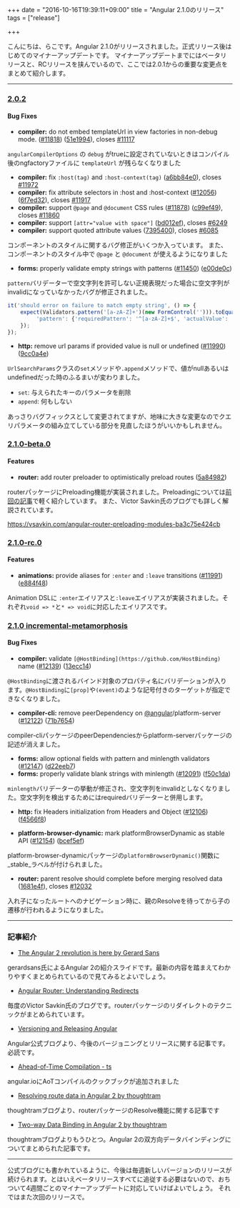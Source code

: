 +++
date = "2016-10-16T19:39:11+09:00"
title = "Angular 2.1.0のリリース"
tags = ["release"]

+++

こんにちは、らこです。Angular 2.1.0がリリースされました。正式リリース後はじめてのマイナーアップデートです。
マイナーアップデートまでにはベータリリースと、RCリリースを挟んでいるので、ここでは2.0.1からの重要な変更点をまとめて紹介します。

----

### [2.0.2](https://github.com/angular/angular/compare/2.0.1...2.0.2) 

#### Bug Fixes

* **compiler:** do not embed templateUrl in view factories in non-debug mode. ([#11818](https://github.com/angular/angular/issues/11818)) ([51e1994](https://github.com/angular/angular/commit/51e1994)), closes [#11117](https://github.com/angular/angular/issues/11117)

`angularCompilerOptions` の `debug` がtrueに設定されていないときはコンパイル後のngfactoryファイルに `templateUrl` が残らなくなりました

* **compiler:** fix `:host(tag)` and `:host-context(tag)` ([a6bb84e0](https://github.com/angular/angular/commit/a6bb84e02b7579f8d957ef6ba5b10d83482ed756)), closes [#11972](https://github.com/angular/angular/issues/11972)
* **compiler:** fix attribute selectors in :host and :host-context ([#12056](https://github.com/angular/angular/issues/12056)) ([6f7ed32](https://github.com/angular/angular/commit/6f7ed32)), closes [#11917](https://github.com/angular/angular/issues/11917)
* **compiler:** support `@page` and `@document` CSS rules ([#11878](https://github.com/angular/angular/issues/11878)) ([c99ef49](https://github.com/angular/angular/commit/c99ef49)), closes [#11860](https://github.com/angular/angular/issues/11860)
* **compiler:** support `[attr="value with space"]` ([bd012ef](https://github.com/angular/angular/commit/bd012ef)), closes [#6249](https://github.com/angular/angular/issues/6249)
* **compiler:** support quoted attribute values ([7395400](https://github.com/angular/angular/commit/7395400)), closes [#6085](https://github.com/angular/angular/issues/6085)

コンポーネントのスタイルに関するバグ修正がいくつか入っています。
また、コンポーネントのスタイル中で `@page` と `@document` が使えるようになりました

* **forms:** properly validate empty strings with patterns ([#11450](https://github.com/angular/angular/issues/11450)) ([e00de0c](https://github.com/angular/angular/commit/e00de0c))

`pattern`バリデーターで空文字列を許可しない正規表現だった場合に空文字列がinvalidになっていなかったバグが修正されました。

```ts
it('should error on failure to match empty string', () => {
    expect(Validators.pattern('[a-zA-Z]+')(new FormControl(''))).toEqual({
         'pattern': {'requiredPattern': '^[a-zA-Z]+$', 'actualValue': ''}
    });
});
```

* **http:** remove url params if provided value is null or undefined ([#11990](https://github.com/angular/angular/issues/11990)) ([9cc0a4e](https://github.com/angular/angular/commit/9cc0a4e))

`UrlSearchParams`クラスの`set`メソッドや`.append`メソッドで、値がnullあるいはundefinedだった時のふるまいが変わりました。

- `set`: 与えられたキーのパラメータを削除
- `append`: 何もしない

あっさりバグフィックスとして変更されてますが、地味に大きな変更なのでクエリパラメータの組み立てしている部分を見直したほうがいいかもしれません。

### [2.1.0-beta.0](https://github.com/angular/angular/compare/2.0.0...2.1.0-beta.0)

#### Features

* **router:** add router preloader to optimistically preload routes ([5a84982](https://github.com/angular/angular/commit/5a84982))

routerパッケージにPreloading機能が実装されました。Preloadingについては[前回の記事]()で軽く紹介しています。
また、Victor Savkin氏のブログでも詳しく解説されています。

https://vsavkin.com/angular-router-preloading-modules-ba3c75e424cb


### [2.1.0-rc.0](https://github.com/angular/angular/compare/2.1.0-beta.0...2.1.0-rc.0)

#### Features

* **animations:** provide aliases for `:enter` and `:leave` transitions ([#11991](https://github.com/angular/angular/issues/11991)) ([e884f48](https://github.com/angular/angular/commit/e884f48))

Animation DSLに `:enter`エイリアスと`:leave`エイリアスが実装されました。それぞれ`void => *`と`* => void`に対応したエイリアスです。

### [2.1.0 incremental-metamorphosis](https://github.com/angular/angular/compare/2.1.0-rc.0...2.1.0)


#### Bug Fixes

* **compiler:** validate `[@HostBinding](https://github.com/HostBinding)` name ([#12139](https://github.com/angular/angular/issues/12139)) ([13ecc14](https://github.com/angular/angular/commit/13ecc14))

`@HostBinding`に渡されるバインド対象のプロパティ名にバリデーションが入ります。`@HostBinding`に`[prop]`や`(event)`のような記号付きのターゲットが指定できなくなりました。

* **compiler-cli:** remove peerDependency on [@angular](https://github.com/angular)/platform-server ([#12122](https://github.com/angular/angular/issues/12122)) ([71b7654](https://github.com/angular/angular/commit/71b7654))

compiler-cliパッケージのpeerDependenciesからplatform-serverパッケージの記述が消えました。

* **forms:** allow optional fields with pattern and minlength validators ([#12147](https://github.com/angular/angular/issues/12147)) ([d22eeb7](https://github.com/angular/angular/commit/d22eeb7))
* **forms:** properly validate blank strings with minlength ([#12091](https://github.com/angular/angular/issues/12091)) ([f50c1da](https://github.com/angular/angular/commit/f50c1da))

`minlength`バリデーターの挙動が修正され、空文字列をinvalidとしなくなりました。空文字列を検出するためにはrequiredバリデーターと併用します。

* **http:** fix Headers initialization from Headers and Object ([#12106](https://github.com/angular/angular/issues/12106)) ([f4566f8](https://github.com/angular/angular/commit/f4566f8))

* **platform-browser-dynamic:** mark platformBrowserDynamic as stable API ([#12154](https://github.com/angular/angular/issues/12154)) ([bcef5ef](https://github.com/angular/angular/commit/bcef5ef))

platform-browser-dynamicパッケージの`platformBrowserDynamic()`関数に_stable_ラベルが付けられました。

* **router:** parent resolve should complete before merging resolved data ([1681e4f](https://github.com/angular/angular/commit/1681e4f)), closes [#12032](https://github.com/angular/angular/issues/12032)

入れ子になったルートへのナビゲーション時に、親のResolveを待ってから子の遷移が行われるようになりました。

----

### 記事紹介

* [The Angular 2 revolution is here by Gerard Sans](http://slides.com/gerardsans/imworld-ng2-revolution#/)

gerardsans氏によるAngular 2の紹介スライドです。最新の内容を踏まえてわかりやすくまとめられているので見てみるとよいでしょう。

* [Angular Router: Understanding Redirects](https://vsavkin.com/angular-router-understanding-redirects-2826177761fc#.yqqlb97m6)

毎度のVictor Savkin氏のブログです。routerパッケージのリダイレクトのテクニックがまとめられています。

* [Versioning and Releasing Angular](http://angularjs.blogspot.jp/2016/10/versioning-and-releasing-angular.html?m=1)

Angular公式ブログより、今後のバージョニングとリリースに関する記事です。必読です。

* [Ahead\-of\-Time Compilation \- ts](https://angular.io/docs/ts/latest/cookbook/aot-compiler.html)

angular.ioにAoTコンパイルのクックブックが追加されました

* [Resolving route data in Angular 2 by thoughtram](http://blog.thoughtram.io/angular/2016/10/10/resolving-route-data-in-angular-2.html)

thoughtramブログより、routerパッケージのResolve機能に関する記事です

* [Two\-way Data Binding in Angular 2 by thoughtram](http://blog.thoughtram.io/angular/2016/10/13/two-way-data-binding-in-angular-2.html)

thoughtramブログよりもうひとつ。Angular 2の双方向データバインディングについてまとめられた記事です。

----

公式ブログにも書かれているように、今後は毎週新しいバージョンのリリースが続けられます。とはいえベータリリースすべてに追従する必要はないので、おちついて4週間ごとのマイナーアップデートに対応していけばよいでしょう。
それではまた次回のリリースで。


